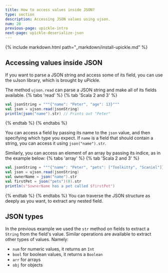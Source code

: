 ```yaml
---
title: How to access values inside JSON?
type: section
description: Accessing JSON values using ujson.
num: 20
previous-page: upickle-intro
next-page: upickle-deserialize-json
---
```


{% include markdown.html path="_markdown/install-upickle.md" %}

## Accessing values inside JSON
If you want to parse a JSON string and access some of its field, you can use the uJson library, which is brought by uPickle.

The method `ujson.read` can parse a JSON string and make all of its fields available.
{% tabs 'read' %}
{% tab 'Scala 2 and 3' %}
```scala
val jsonString = """{"name": "Peter", "age": 13}"""
val json = ujson.read(jsonString)
println(json("name").str) // Prints out "Peter"
```
{% endtab %}
{% endtabs %}

You can access a field by passing its name to the `json` value, and then specifying which type you expect.
If `name` is a field that should contain a string, you can access it using `json("name").str`.

Similarly, you can access an element of an array by passing its indice, as in the example below:
{% tabs 'array' %}
{% tab 'Scala 2 and 3' %}
```scala
val jsonString = """{"name": "Peter", "pets": ["Toolkitty", "Scaniel"]}"""
val json = ujson.read(jsonString)
val ownerName = json("name").str
val firstPet = json("pets")(0).str
println(s"$ownerName has a pet called $firstPet")
```
{% endtab %}
{% endtabs %}
You can traverse the JSON structure as deeply as you want, to extract any nested field.

## JSON types
In the previous example we used the `str` method on fields to extract a `String` from the field's value.
Similar operations are available to extract other types of values. Namely:
 - `num` for numeric values, it returns an `Int`
 - `bool` for boolean values, it returns a `Boolean`
 - `arr` for arrays
 - `obj` for objects
